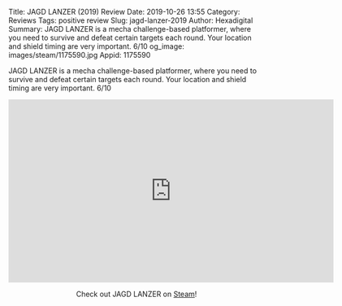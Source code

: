 Title: JAGD LANZER (2019) Review
Date: 2019-10-26 13:55
Category: Reviews
Tags: positive review
Slug: jagd-lanzer-2019
Author: Hexadigital
Summary: JAGD LANZER is a mecha challenge-based platformer, where you need to survive and defeat certain targets each round. Your location and shield timing are very important. 6/10
og_image: images/steam/1175590.jpg
Appid: 1175590

JAGD LANZER is a mecha challenge-based platformer, where you need to survive and defeat certain targets each round. Your location and shield timing are very important. 6/10

<center><iframe src="https://www.youtube.com/embed/wJjDgm_qJiw?feature=oembed" allow="accelerometer; autoplay; encrypted-media; gyroscope; picture-in-picture" width="640" height="360" frameborder="0"></iframe>

Check out JAGD LANZER on [Steam](https://store.steampowered.com/app/1175590/?curator_clanid=34633900)!</center>
